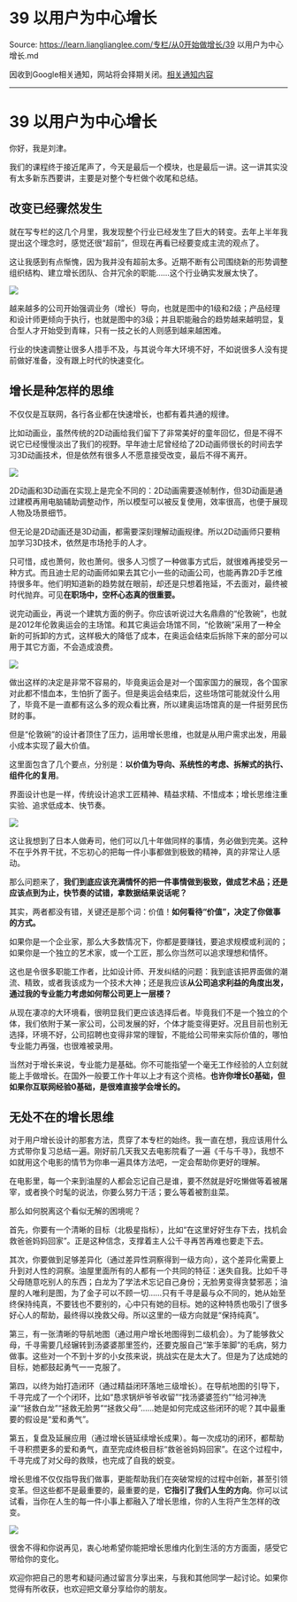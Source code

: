 # 39 以用户为中心增长 

Source: https://learn.lianglianglee.com/专栏/从0开始做增长/39 以用户为中心增长.md

因收到Google相关通知，网站将会择期关闭。[相关通知内容](https://lumendatabase.org/notices/44265620)

---

# 39 以用户为中心增长

你好，我是刘津。

我们的课程终于接近尾声了，今天是最后一个模块，也是最后一讲。这一讲其实没有太多新东西要讲，主要是对整个专栏做个收尾和总结。

## 改变已经骤然发生

就在写专栏的这几个月里，我发现整个行业已经发生了巨大的转变。去年上半年我提出这个理念时，感觉还很“超前”，但现在再看已经要变成主流的观点了。

这让我感到有点惭愧，因为我并没有超前太多。近期不断有公司围绕新的形势调整组织结构、建立增长团队、合并冗余的职能……这个行业确实发展太快了。

![](assets/17aa3ae347d94e4d8c8ffb3190488f07.jpg)

越来越多的公司开始强调业务（增长）导向，也就是图中的1级和2级；产品经理和设计师更倾向于执行，也就是图中的3级；并且职能融合的趋势越来越明显，复合型人才开始受到青睐，只有一技之长的人则感到越来越困难。

行业的快速调整让很多人措手不及，与其说今年大环境不好，不如说很多人没有提前做好准备，没有跟上时代的快速变化。

## 增长是种怎样的思维

不仅仅是互联网，各行各业都在快速增长，也都有着共通的规律。

比如动画业，虽然传统的2D动画给我们留下了非常美好的童年回忆，但是不得不说它已经慢慢淡出了我们的视野。早年迪士尼曾经给了2D动画师很长的时间去学习3D动画技术，但是依然有很多人不愿意接受改变，最后不得不离开。

![](assets/5e31ed5893c24f1e90614940897851fc.jpg)

2D动画和3D动画在实现上是完全不同的：2D动画需要逐帧制作，但3D动画是通过建模再用电脑辅助调整动作，所以模型可以被反复使用，效率很高，也便于展现人物及场景细节。

但无论是2D动画还是3D动画，都需要深刻理解动画规律。所以2D动画师只要稍加学习3D技术，依然是市场抢手的人才。

只可惜，成也萧何，败也萧何。很多人习惯了一种做事方式后，就很难再接受另一种方式。而且迪士尼的动画师如果去其它小一些的动画公司，也能再靠2D手艺维持很多年。他们明知道新的趋势就在眼前，却还是只想着拖延，不去面对，最终被时代抛弃。可见**在职场中，空杯心态真的很重要。**

说完动画业，再说一个建筑方面的例子。你应该听说过大名鼎鼎的“伦敦碗”，也就是2012年伦敦奥运会的主场馆。和其它奥运会场馆不同，“伦敦碗”采用了一种全新的可拆卸的方式，这样极大的降低了成本，在奥运会结束后拆除下来的部分可以用于其它方面，不会造成浪费。

![](assets/1c6baab1b72f4febbef42b7090ae8822.jpg)

做出这样的决定是非常不容易的，毕竟奥运会是对一个国家国力的展现，各个国家对此都不惜血本，生怕折了面子。但是奥运会结束后，这些场馆可能就没什么用了，毕竟不是一直都有这么多的观众看比赛，所以建奥运场馆真的是一件挺劳民伤财的事。

但是“伦敦碗”的设计者顶住了压力，运用增长思维，也就是从用户需求出发，用最小成本实现了最大价值。

这里面包含了几个要点，分别是：**以价值为导向、系统性的考虑、拆解式的执行、组件化的复用**。

界面设计也是一样，传统设计追求工匠精神、精益求精、不惜成本；增长思维注重实验、追求低成本、快节奏。

![](assets/da97e2b9c15a4b7d9baffd1fb02e6c1c.jpg)

这让我想到了日本人做寿司，他们可以几十年做同样的事情，务必做到完美。这种不在乎外界干扰，不忘初心的把每一件小事都做到极致的精神，真的非常让人感动。

那么问题来了，**我们到底应该充满情怀的把一件事情做到极致，做成艺术品；还是应该点到为止，快节奏的试错，拿数据结果说话呢？**

其实，两者都没有错，关键还是那个词：价值！**如何看待“价值”，决定了你做事的方式。**

如果你是一个企业家，那么大多数情况下，你都是要赚钱，要追求规模或利润的；如果你是一个独立的艺术家，或一个工匠，那么你当然可以追求理想和情怀。

这也是令很多职能工作者，比如设计师、开发纠结的问题：我到底该把界面做的潮流、精致，或者我该成为一个技术大神；还是我应该**从公司追求利益的角度出发，通过我的专业能力考虑如何帮公司更上一层楼？**

从现在凄凉的大环境看，很明显我们更应该选择后者。毕竟我们不是一个独立的个体，我们依附于某一家公司，公司发展的好，个体才能变得更好。况且目前也别无选择，环境不好，公司招聘也变得非常的理智，不能给公司带来实际价值的，哪怕专业能力再强，也很难被录用。

当然对于增长来说，专业能力是基础。你不可能指望一个毫无工作经验的人立刻就能上手做增长。在国外一般要工作十年以上才有这个资格。**也许你增长0基础，但如果你互联网经验0基础，是很难直接学会增长的。**

## 无处不在的增长思维

对于用户增长设计的那套方法，贯穿了本专栏的始终。我一直在想，我应该用什么方式带你复习总结一遍。刚好前几天我又去电影院看了一遍《千与千寻》，我想不如就用这个电影的情节为你串一遍具体方法吧，一定会帮助你更好的理解。

在电影里，每一个来到油屋的人都会忘记自己是谁，要不然就是好吃懒做等着被屠宰，或者换个时髦的说法，你要么努力干活；要么等着被割韭菜。

那么如何脱离这个看似无解的困境呢？

首先，你要有一个清晰的目标（北极星指标），比如“在这里好好生存下去，找机会救爸爸妈妈回家”。正是这种信念，支撑着主人公千寻再苦再难也要走下去。

其次，你要做到足够差异化（通过差异性洞察得到一级方向），这个差异化需要上升到对人性的洞察。油屋里面所有的人都有一个共同的特征：迷失自我。比如千寻父母随意吃别人的东西；白龙为了学法术忘记自己身份；无脸男变得贪婪邪恶；油屋的人唯利是图，为了金子可以不顾一切……只有千寻是最与众不同的，她从始至终保持纯真，不要钱也不要别的，心中只有她的目标。她的这种特质也吸引了很多好心人的帮助，最终得以挽救父母。所以这里的一级方向就是“保持纯真”。

第三，有一张清晰的导航地图（通过用户增长地图得到二级机会）。为了能够救父母，千寻需要几经辗转到汤婆婆那里签约，还要克服自己“笨手笨脚”的毛病，努力做事。这些对一个不到十岁的小女孩来说，挑战实在是太大了。但是为了达成她的目标，她都鼓起勇气一一克服了。

第四，以终为始打造闭环（通过精益闭环落地三级增长）。在导航地图的引导下，千寻完成了一个个闭环，比如“恳求锅炉爷爷收留”“找汤婆婆签约”“给河神洗澡”“拯救白龙”“拯救无脸男”“拯救父母”……她是如何完成这些闭环的呢？其中最重要的假设是“爱和勇气”。

第五，复盘及延展应用（通过增长链延续增长成果）。每一次成功的闭环，都帮助千寻积攒更多的爱和勇气，直至完成终极目标“救爸爸妈妈回家”。在这个过程中，千寻完成了对父母的救赎，也完成了自我的蜕变。

增长思维不仅仅指导我们做事，更能帮助我们在突破常规的过程中创新，甚至引领变革。但这些都不是最重要的，最重要的是，**它指引了我们人生的方向**。你可以试试看，当你在人生的每一件小事上都融入了增长思维，你的人生将产生怎样的改变。

![](assets/5f50dabc229f4728a012961e457c5177.jpg)

很舍不得和你说再见，衷心地希望你能把增长思维内化到生活的方方面面，感受它带给你的变化。

欢迎你把自己的思考和疑问通过留言分享出来，与我和其他同学一起讨论。如果你觉得有所收获，也欢迎把文章分享给你的朋友。